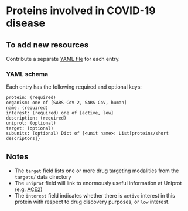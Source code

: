 # Proteins involved in COVID-19 disease

## To add new resources

Contribute a separate [YAML file](https://yaml.org/) for each entry.

### YAML schema

Each entry has the following required and optional keys:
```
protein: (required)
organism: one of [SARS-CoV-2, SARS-CoV, human]
name: (required)
interest: (required) one of [active, low]
description: (required)
uniprot: (optional)
target: (optional)
subunits: (optional) Dict of {<unit name>: List[proteins/short descriptors]}
```

## Notes
* The `target` field lists one or more drug targeting modalities from the `targets/` data directory
* The `uniprot` field will link to enormously useful information at Uniprot (e.g. [ACE2](https://www.uniprot.org/uniprot/Q9BYF1))
* The `interest` field indicates whether there is `active` interest in this protein with respect to drug discovery purposes, or `low` interest.
